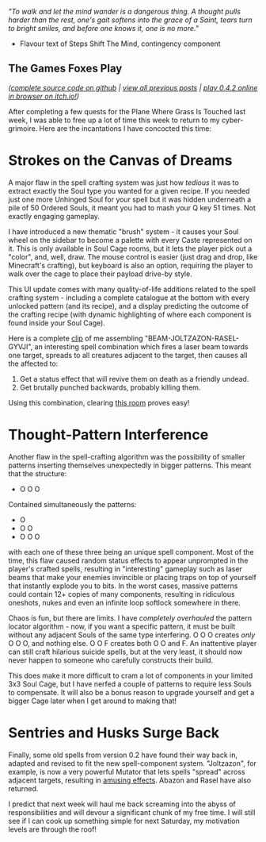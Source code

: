 *"To walk and let the mind wander is a dangerous thing. A thought pulls harder than the rest, one's gait softens into the grace of a Saint, tears turn to bright smiles, and before one knows it, one is no more."*

- Flavour text of Steps Shift The Mind, contingency component

## The Games Foxes Play
*([complete source code on github](https://github.com/Oneirical/The-Games-Foxes-Play) | [view all previous posts](https://github.com/Oneirical/The-Games-Foxes-Play/tree/main/design/Development%20Logs) | [play 0.4.2 online in browser on itch.io!](https://oneirical.itch.io/tgfp))*

After completing a few quests for the Plane Where Grass Is Touched last week, I was able to free up a lot of time this week to return to my cyber-grimoire. Here are the incantations I have concocted this time:

# Strokes on the Canvas of Dreams

A major flaw in the spell crafting system was just how *tedious* it was to extract exactly the Soul type you wanted for a given recipe. If you needed just one more Unhinged Soul for your spell but it was hidden underneath a pile of 50 Ordered Souls, it meant you had to mash your Q key 51 times. Not exactly engaging gameplay.

I have introduced a new thematic "brush" system - it causes your Soul wheel on the sidebar to become a palette with every Caste represented on it. This is only available in Soul Cage rooms, but it lets the player pick out a "color", and, well, draw. The mouse control is easier (just drag and drop, like Minecraft's crafting), but keyboard is also an option, requiring the player to walk over the cage to place their payload drive-by style.

This UI update comes with many quality-of-life additions related to the spell crafting system - including a complete catalogue at the bottom with every unlocked pattern (and its recipe), and a display predicting the outcome of the crafting recipe (with dynamic highlighting of where each component is found inside your Soul Cage).

Here is a complete [clip](https://youtu.be/8fUOl_JD-y4) of me assembling "BEAM-JOLTZAZON-RASEL-GYVJI", an interesting spell combination which fires a laser beam towards one target, spreads to all creatures adjacent to the target, then causes all the affected to: 

1. Get a status effect that will revive them on death as a friendly undead.
2. Get brutally punched backwards, probably killing them.

Using this combination, clearing [this room](https://youtu.be/IcC39rGpwqc) proves easy!

# Thought-Pattern Interference

Another flaw in the spell-crafting algorithm was the possibility of smaller patterns inserting themselves unexpectedly in bigger patterns. This meant that the structure:

* O O O

Contained simultaneously the patterns:

* O
* O O
* O O O

with each one of these three being an unique spell component. Most of the time, this flaw caused random status effects to appear unprompted in the player's crafted spells, resulting in "interesting" gameplay such as laser beams that make your enemies invincible or placing traps on top of yourself that instantly explode you to bits. In the worst cases, massive patterns could contain 12+ copies of many components, resulting in ridiculous oneshots, nukes and even an infinite loop softlock somewhere in there.

Chaos is fun, but there are limits. I have *completely overhauled* the pattern locator algorithm - now, if you want a specific pattern, it must be built without any adjacent Souls of the same type interfering. O O O creates *only* O O O, and nothing else. O O F creates both O O and F. An inattentive player can still craft hilarious suicide spells, but at the very least, it should now never happen to someone who carefully constructs their build.

This does make it more difficult to cram a lot of components in your limited 3x3 Soul Cage, but I have nerfed a couple of patterns to require less Souls to compensate. It will also be a bonus reason to upgrade yourself and get a bigger Cage later when I get around to making that!

# Sentries and Husks Surge Back

Finally, some old spells from version 0.2 have found their way back in, adapted and revised to fit the new spell-component system. "Joltzazon", for example, is now a very powerful Mutator that lets spells "spread" across adjacent targets, resulting in [amusing effects](https://youtube.com/shorts/Fp63Jid-aNo?feature=share). Abazon and Rasel have also returned.

I predict that next week will haul me back screaming into the abyss of responsibilities and will devour a significant chunk of my free time. I will still see if I can cook up something simple for next Saturday, my motivation levels are through the roof!